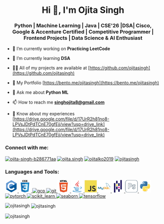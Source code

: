 <h1 align="center">Hi 👋, I'm Ojita Singh</h1>
<h3 align="center">Python | Machine Learning | Java | CSE'26 |DSA| Cisco, Google & Accenture Certified | Competitive Programmer | Frontend Projects | Data Science & AI Enthusiast</h3>

- 🔭 I’m currently working on **Practicing LeetCode**

- 🌱 I’m currently learning **DSA**

- 👨‍💻 All of my projects are available at [https://github.com/ojitasingh](https://github.com/ojitasingh)

- 📝 My Portfolio [https://bento.me/ojitasingh](https://bento.me/ojitasingh)

- 💬 Ask me about **Python ML**

- 📫 How to reach me **singhojita8@gmail.com**

- 📄 Know about my experiences [https://drive.google.com/file/d/17UrR2h81no8-LPVsJDtPdTCnE70gfEjj/view?usp=drive_link](https://drive.google.com/file/d/17UrR2h81no8-LPVsJDtPdTCnE70gfEjj/view?usp=drive_link)

<h3 align="left">Connect with me:</h3>
<p align="left">
<a href="https://linkedin.com/in/ojita-singh-b286771aa" target="blank"><img align="center" src="https://raw.githubusercontent.com/rahuldkjain/github-profile-readme-generator/master/src/images/icons/Social/linked-in-alt.svg" alt="ojita-singh-b286771aa" height="30" width="40" /></a>
<a href="https://instagram.com/ojita.singh" target="blank"><img align="center" src="https://raw.githubusercontent.com/rahuldkjain/github-profile-readme-generator/master/src/images/icons/Social/instagram.svg" alt="ojita.singh" height="30" width="40" /></a>
<a href="https://www.hackerrank.com/ojitalko2019" target="blank"><img align="center" src="https://raw.githubusercontent.com/rahuldkjain/github-profile-readme-generator/master/src/images/icons/Social/hackerrank.svg" alt="ojitalko2019" height="30" width="40" /></a>
<a href="https://www.leetcode.com/ojitasingh" target="blank"><img align="center" src="https://raw.githubusercontent.com/rahuldkjain/github-profile-readme-generator/master/src/images/icons/Social/leet-code.svg" alt="ojitasingh" height="30" width="40" /></a>
</p>

<h3 align="left">Languages and Tools:</h3>
<p align="left"> <a href="https://www.cprogramming.com/" target="_blank" rel="noreferrer"> <img src="https://raw.githubusercontent.com/devicons/devicon/master/icons/c/c-original.svg" alt="c" width="40" height="40"/> </a> <a href="https://www.w3schools.com/css/" target="_blank" rel="noreferrer"> <img src="https://raw.githubusercontent.com/devicons/devicon/master/icons/css3/css3-original-wordmark.svg" alt="css3" width="40" height="40"/> </a> <a href="https://cloud.google.com" target="_blank" rel="noreferrer"> <img src="https://www.vectorlogo.zone/logos/google_cloud/google_cloud-icon.svg" alt="gcp" width="40" height="40"/> </a> <a href="https://git-scm.com/" target="_blank" rel="noreferrer"> <img src="https://www.vectorlogo.zone/logos/git-scm/git-scm-icon.svg" alt="git" width="40" height="40"/> </a> <a href="https://www.w3.org/html/" target="_blank" rel="noreferrer"> <img src="https://raw.githubusercontent.com/devicons/devicon/master/icons/html5/html5-original-wordmark.svg" alt="html5" width="40" height="40"/> </a> <a href="https://www.java.com" target="_blank" rel="noreferrer"> <img src="https://raw.githubusercontent.com/devicons/devicon/master/icons/java/java-original.svg" alt="java" width="40" height="40"/> </a> <a href="https://developer.mozilla.org/en-US/docs/Web/JavaScript" target="_blank" rel="noreferrer"> <img src="https://raw.githubusercontent.com/devicons/devicon/master/icons/javascript/javascript-original.svg" alt="javascript" width="40" height="40"/> </a> <a href="https://www.mysql.com/" target="_blank" rel="noreferrer"> <img src="https://raw.githubusercontent.com/devicons/devicon/master/icons/mysql/mysql-original-wordmark.svg" alt="mysql" width="40" height="40"/> </a> <a href="https://pandas.pydata.org/" target="_blank" rel="noreferrer"> <img src="https://raw.githubusercontent.com/devicons/devicon/2ae2a900d2f041da66e950e4d48052658d850630/icons/pandas/pandas-original.svg" alt="pandas" width="40" height="40"/> </a> <a href="https://www.photoshop.com/en" target="_blank" rel="noreferrer"> <img src="https://raw.githubusercontent.com/devicons/devicon/master/icons/photoshop/photoshop-line.svg" alt="photoshop" width="40" height="40"/> </a> <a href="https://www.python.org" target="_blank" rel="noreferrer"> <img src="https://raw.githubusercontent.com/devicons/devicon/master/icons/python/python-original.svg" alt="python" width="40" height="40"/> </a> <a href="https://pytorch.org/" target="_blank" rel="noreferrer"> <img src="https://www.vectorlogo.zone/logos/pytorch/pytorch-icon.svg" alt="pytorch" width="40" height="40"/> </a> <a href="https://scikit-learn.org/" target="_blank" rel="noreferrer"> <img src="https://upload.wikimedia.org/wikipedia/commons/0/05/Scikit_learn_logo_small.svg" alt="scikit_learn" width="40" height="40"/> </a> <a href="https://seaborn.pydata.org/" target="_blank" rel="noreferrer"> <img src="https://seaborn.pydata.org/_images/logo-mark-lightbg.svg" alt="seaborn" width="40" height="40"/> </a> <a href="https://www.tensorflow.org" target="_blank" rel="noreferrer"> <img src="https://www.vectorlogo.zone/logos/tensorflow/tensorflow-icon.svg" alt="tensorflow" width="40" height="40"/> </a> </p>

<p><img align="left" src="https://github-readme-stats.vercel.app/api/top-langs?username=ojitasingh&show_icons=true&locale=en&layout=compact" alt="ojitasingh" /></p>

<p>&nbsp;<img align="center" src="https://github-readme-stats.vercel.app/api?username=ojitasingh&show_icons=true&locale=en" alt="ojitasingh" /></p>

<p><img align="center" src="https://github-readme-streak-stats.herokuapp.com/?user=ojitasingh&" alt="ojitasingh" /></p>
